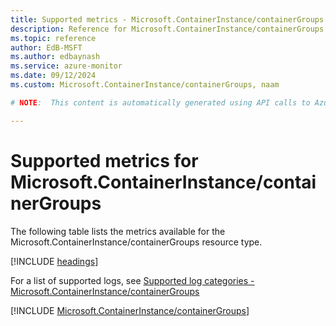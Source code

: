 ```yaml
---
title: Supported metrics - Microsoft.ContainerInstance/containerGroups
description: Reference for Microsoft.ContainerInstance/containerGroups metrics in Azure Monitor.
ms.topic: reference
author: EdB-MSFT
ms.author: edbaynash
ms.service: azure-monitor
ms.date: 09/12/2024
ms.custom: Microsoft.ContainerInstance/containerGroups, naam

# NOTE:  This content is automatically generated using API calls to Azure. Any edits made on these files will be overwritten in the next run of the script. 

---
```


  
# Supported metrics for Microsoft.ContainerInstance/containerGroups
  
The following table lists the metrics available for the Microsoft.ContainerInstance/containerGroups resource type.  
  
  
[!INCLUDE [headings](~/reusable-content/ce-skilling/azure/includes/azure-monitor/reference/metrics/metrics-headings.md)]  
  
  
  
For a list of supported logs, see [Supported log categories - Microsoft.ContainerInstance/containerGroups](../supported-logs/microsoft-containerinstance-containergroups-logs.md)  
  
 

[!INCLUDE [Microsoft.ContainerInstance/containerGroups](~/reusable-content/ce-skilling/azure/includes/azure-monitor/reference/metrics/microsoft-containerinstance-containergroups-metrics-include.md)]  

